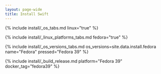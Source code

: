 ```yaml
---
layout: page-wide
title: Install Swift
---
```


{% include install/_os_tabs.md linux="true" %}

{% include install/_linux_platforms_tabs.md fedora="true" %}

{% include install/_os_versions_tabs.md os_versions=site.data.install.fedora  name="Fedora" pressed="Fedora 39" %}

{% include install/_build_release.md platform="Fedora 39" docker_tag="fedora39" %}
